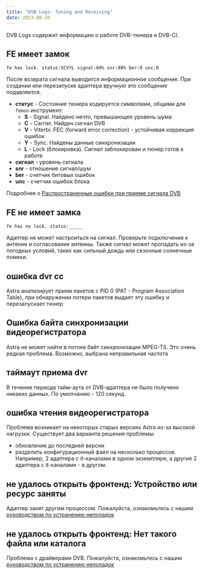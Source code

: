 ```yaml
---
title: "DVB Logs: Tuning and Receiving"
date: 2023-08-10
---
```


DVB Logs содержит информацию о работе DVB-тюнера и DVB-CI.

## FE имеет замок[](https://help.cesbo.com/astra/admin-guide/log/dvb#fe-has-lock)

```
fe has lock. status:SCVYL signal:60% snr:80% ber:0 unc:0
```

После возврата сигнала выводится информационное сообщение. При создании или перезапуске адаптера вручную это сообщение подавляется.

- **статус** - Состояние тюнера кодируется символами, общими для `femon` инструмент:
    - **S** - Signal. Найдено нечто, превышающее уровень шума
    - **C** - Carrier. Найден сигнал DVB
    - **V** - Viterbi. FEC (forward error correction) - устойчивая коррекция ошибок
    - **Y** - Sync. Найдены данные синхронизации
    - **L** - Lock (блокировка). Сигнал заблокирован и тюнер готов к работе
- **сигнал** - уровень сигнала
- **snr** - отношение сигнал/шум
- **ber** - счетчик битовых ошибок
- **unc** - счетчик ошибок блока

Подробнее о [Распространенные ошибки при приеме сигнала DVB](https://help.cesbo.com/misc/troubleshooting/dvb/errors)

## FE не имеет замка[](https://help.cesbo.com/astra/admin-guide/log/dvb#fe-has-no-lock)

```
fe has no lock. status:_____
```

Адаптер не может настроиться на сигнал. Проверьте подключение к антенне и согласование антенны. Также сигнал может пропадать из-за погодных условий, таких как сильный дождь или сезонные солнечные помехи.

## ошибка dvr cc[](https://help.cesbo.com/astra/admin-guide/log/dvb#dvr-cc-error)

Astra анализирует прием пакетов с PID 0 (PAT - Program Association Table), при обнаружении потери пакетов выдает эту ошибку и перезапускает тюнер

## Ошибка байта синхронизации видеорегистратора[](https://help.cesbo.com/astra/admin-guide/log/dvb#dvr-sync-byte-error)

Astra не может найти в потоке байт синхронизации MPEG-TS. Это очень редкая проблема. Возможно, выбрана неправильная частота

## таймаут приема dvr[](https://help.cesbo.com/astra/admin-guide/log/dvb#dvr-receiving-timeout)

В течение периода тайм-аута от DVB-адаптера не было получено никаких данных. По умолчанию - 120 секунд.

## ошибка чтения видеорегистратора[](https://help.cesbo.com/astra/admin-guide/log/dvb#dvr-read-error)

Проблема возникает на некоторых старых версиях Astra из-за высокой нагрузки. Существует два варианта решения проблемы:

- обновление до последней версии
- разделить конфигурационный файл на несколько процессов. Например, 2 адаптера с it-каналами в одном экземпляре, а другие 2 адаптера с it-каналами - в другом.

## не удалось открыть фронтенд: Устройство или ресурс заняты[](https://help.cesbo.com/astra/admin-guide/log/dvb#failed-to-open-frontend-device-or-resource-busy)

Адаптер занят другим процессом. Пожалуйста, ознакомьтесь с нашим [руководством по устранению неполадок](https://help.cesbo.com/misc/troubleshooting/dvb/receiving#failed-to-open-frontend-device-or-resource-busy)

## не удалось открыть фронтенд: Нет такого файла или каталога[](https://help.cesbo.com/astra/admin-guide/log/dvb#failed-to-open-frontend-no-such-file-or-directory)

Проблема с драйверами DVB. Пожалуйста, ознакомьтесь с нашим [руководством по устранению неполадок](https://help.cesbo.com/misc/troubleshooting/dvb/receiving#failed-to-open-frontend-no-such-file-or-directory)
